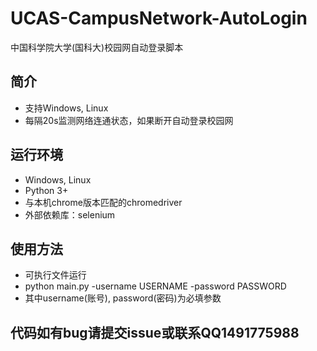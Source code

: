# UCAS-CampusNetwork-AutoLogin
中国科学院大学(国科大)校园网自动登录脚本

## 简介
- 支持Windows, Linux
- 每隔20s监测网络连通状态，如果断开自动登录校园网
## 运行环境
- Windows, Linux
- Python 3+
- 与本机chrome版本匹配的chromedriver
- 外部依赖库：selenium
## 使用方法
- 可执行文件运行
- python main.py -username USERNAME -password PASSWORD
- 其中username(账号), password(密码)为必填参数

## 代码如有bug请提交issue或联系QQ1491775988
